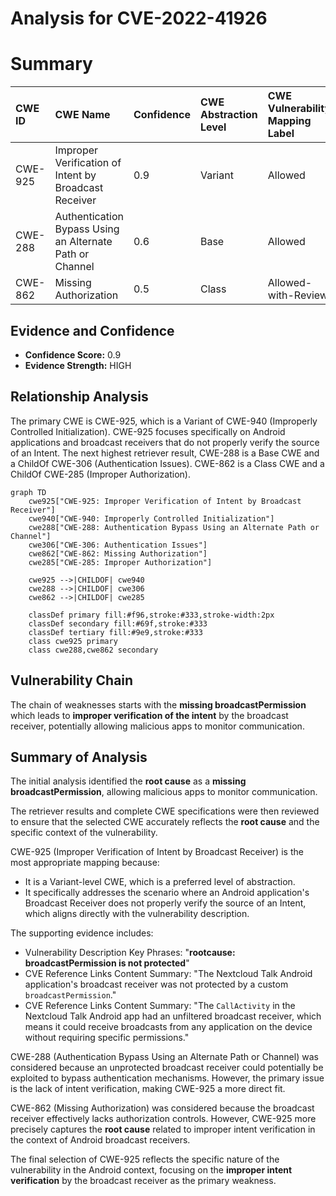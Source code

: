 # Analysis for CVE-2022-41926

# Summary
| CWE ID  | CWE Name                                                              | Confidence | CWE Abstraction Level | CWE Vulnerability Mapping Label | CWE-Vulnerability Mapping Notes |
| :-------- | :-------------------------------------------------------------------- | :--------- | :---------------------- | :------------------------------ | :------------------------------ |
| CWE-925 | Improper Verification of Intent by Broadcast Receiver                 | 0.9        | Variant               | Allowed                       | Primary CWE                     |
| CWE-288 | Authentication Bypass Using an Alternate Path or Channel                 | 0.6        | Base                  | Allowed                       | Secondary Candidate             |
| CWE-862 | Missing Authorization                                                     | 0.5        | Class                 | Allowed-with-Review           | Secondary Candidate             |

## Evidence and Confidence

*   **Confidence Score:** 0.9
*   **Evidence Strength:** HIGH

## Relationship Analysis
The primary CWE is CWE-925, which is a Variant of CWE-940 (Improperly Controlled Initialization). CWE-925 focuses specifically on Android applications and broadcast receivers that do not properly verify the source of an Intent. The next highest retriever result, CWE-288 is a Base CWE and a ChildOf CWE-306 (Authentication Issues). CWE-862 is a Class CWE and a ChildOf CWE-285 (Improper Authorization).

```mermaid
graph TD
    cwe925["CWE-925: Improper Verification of Intent by Broadcast Receiver"]
    cwe940["CWE-940: Improperly Controlled Initialization"]
    cwe288["CWE-288: Authentication Bypass Using an Alternate Path or Channel"]
    cwe306["CWE-306: Authentication Issues"]
    cwe862["CWE-862: Missing Authorization"]
    cwe285["CWE-285: Improper Authorization"]

    cwe925 -->|CHILDOF| cwe940
    cwe288 -->|CHILDOF| cwe306
    cwe862 -->|CHILDOF| cwe285
    
    classDef primary fill:#f96,stroke:#333,stroke-width:2px
    classDef secondary fill:#69f,stroke:#333
    classDef tertiary fill:#9e9,stroke:#333
    class cwe925 primary
    class cwe288,cwe862 secondary
```

## Vulnerability Chain
The chain of weaknesses starts with the **missing broadcastPermission** which leads to **improper verification of the intent** by the broadcast receiver, potentially allowing malicious apps to monitor communication.

## Summary of Analysis
The initial analysis identified the **root cause** as a **missing broadcastPermission**, allowing malicious apps to monitor communication.

The retriever results and complete CWE specifications were then reviewed to ensure that the selected CWE accurately reflects the **root cause** and the specific context of the vulnerability.

CWE-925 (Improper Verification of Intent by Broadcast Receiver) is the most appropriate mapping because:
- It is a Variant-level CWE, which is a preferred level of abstraction.
- It specifically addresses the scenario where an Android application's Broadcast Receiver does not properly verify the source of an Intent, which aligns directly with the vulnerability description.

The supporting evidence includes:
- Vulnerability Description Key Phrases: "**rootcause:** **broadcastPermission is not protected**"
- CVE Reference Links Content Summary: "The Nextcloud Talk Android application's broadcast receiver was not protected by a custom `broadcastPermission`."
- CVE Reference Links Content Summary: "The `CallActivity` in the Nextcloud Talk Android app had an unfiltered broadcast receiver, which means it could receive broadcasts from any application on the device without requiring specific permissions."

CWE-288 (Authentication Bypass Using an Alternate Path or Channel) was considered because an unprotected broadcast receiver could potentially be exploited to bypass authentication mechanisms. However, the primary issue is the lack of intent verification, making CWE-925 a more direct fit.

CWE-862 (Missing Authorization) was considered because the broadcast receiver effectively lacks authorization controls. However, CWE-925 more precisely captures the **root cause** related to improper intent verification in the context of Android broadcast receivers.

The final selection of CWE-925 reflects the specific nature of the vulnerability in the Android context, focusing on the **improper intent verification** by the broadcast receiver as the primary weakness.